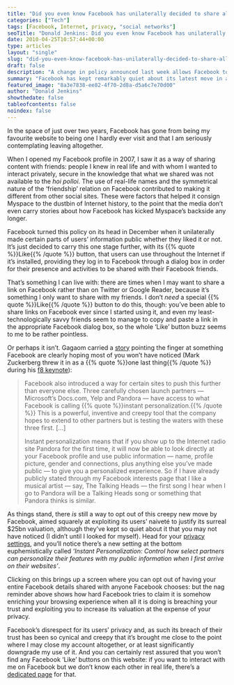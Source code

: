 ```yaml
---
title: "Did you even know Facebook has unilaterally decided to share all your data with anyone it pleases?"
categories: ["Tech"]
tags: [Facebook, Internet, privacy, "social networks"]
seoTitle: "Donald Jenkins: Did you even know Facebook has unilaterally decided to share all your data with anyone it pleases?"
date: 2010-04-25T10:57:44+00:00
type: articles
layout: "single"
slug: "did-you-even-know-facebook-has-unilaterally-decided-to-share-all-your-data-with-anyone-it-pleases"
draft: false
description: "A change in policy announced last week allows Facebook to share all your date with anyone they pleases, though it's still possible to opt out of this"
summary: "Facebook has kept remarkably quiet about its latest move in a recent series designed to stealthily remove what it had previously scrupulously stood for: respect for data its users have chosen to share on it with friends they know in real life, confident that this information would not be shared with the world at large. A change in policy announced last week allows Facebook to share all your date with anyone they please. It's still possible to opt out of this if you know where to go to do it. But it's unlikely that Facebook will stop here in its attempt to sell its users data in a bid to increase its valuation even further on the back of its users privacy."
featured_image: "8a3e7838-ee82-4f70-2d8a-d5a6c7e70d00"
author: "Donald Jenkins"
showthedate: false
tableofcontents: false
noindex: false
---
```


In the space of just over two years, Facebook has gone from being my favourite website to being one I hardly ever visit and that I am seriously contemplating leaving altogether.

When I opened my Facebook profile in 2007, I saw it as a way of sharing content with friends: people I knew in real life and with whom I wanted to interact privately, secure in the knowledge that what we shared was not available to the _hoi polloi_. The use of real-life names and the symmetrical nature of the ‘friendship’ relation on Facebook contributed to making it different from other social sites. These were factors that helped it consign Myspace to the dustbin of Internet history, to the point that the media don’t even carry stories about how Facebook has kicked Myspace’s backside any longer.

Facebook turned this policy on its head in December when it unilaterally made certain parts of users’ information public whether they liked it or not. It’s just decided to carry this one stage further, with its {{% quote %}}Like{{% /quote %}} button, that users can use throughout the Internet if it’s installed, providing they log in to Facebook through a dialog box in order for their presence and activities to be shared with their Facebook friends.

That’s something I can live with: there are times when I may want to share a link on Facebook rather than on Twitter or Google Reader, because it’s something I only want to share with my friends. I don’t _need_ a special {{% quote %}}Like{{% /quote %}} button to do this, though: you’ve been able to share links on Facebook ever since I started using it, and even my least-technologically savvy friends seem to manage to copy and paste a link in the appropriate Facebook dialog box, so the whole ‘Like’ button buzz seems to me to be rather pointless.

Or perhaps it isn’t. Gagaom carried a [story](https://gigaom.com/2010/04/22/facebooks-instant-personalization-is-the-real-privacy-hairball/ "Gigaom's story on the pitfalls of Facebook's new privacy policy") pointing the finger at something Facebook are clearly hoping most of you won’t have noticed (Mark Zuckerberg threw it in as a {{% quote %}}one last thing{{% /quote %}} during his [f8 keynote](https://www.facebook.com/f8 "The official Facebook f8 keynote page")):

> Facebook also introduced a way for certain sites to push this further than everyone else. Three carefully chosen launch partners — Microsoft’s Docs.com, Yelp and Pandora — have access to what Facebook is calling {{% quote %}}instant personalization.{{% /quote %}} This is a powerful, inventive and creepy tool that the company hopes to extend to other partners but is testing the waters with these three first. \[…\]
>
> Instant personalization means that if you show up to the Internet radio site Pandora for the first time, it will now be able to look directly at your Facebook profile and use public information — name, profile picture, gender and connections, plus anything else you’ve made public — to give you a personalized experience. So if I have already publicly stated through my Facebook interests page that I like a musical artist — say, The Talking Heads — the first song I hear when I go to Pandora will be a Talking Heads song or something that Pandora thinks is similar.

As things stand, there _is_ still a way to opt out of this creepy new move by Facebook, aimed squarely at exploiting its users’ naiveté to justify its surreal $25bn valuation, although they’ve kept so quiet about it that you may not have noticed (I didn’t until I looked for myself). Head for your [privacy settings](https://www.facebook.com/settings/?tab=privacy&section=applications "Facebook's Privacy Settings page - you need to be logged in to visit this page"), and you’ll notice there’s a new setting at the bottom euphemistically called _‘Instant Personalization: Control how select partners can personalize their features with my public information when I first arrive on their websites’_.

Clicking on this brings up a screen where you can opt out of having your entire Facebook details shared with anyone Facebook chooses: but the nag reminder above shows how hard Facebook tries to claim it is somehow enriching your browsing experience when all it is doing is breaching your trust and exploiting you to increase its valuation at the expense of your privacy.

Facebook’s disrespect for its users’ privacy and, as such its breach of their trust has been so cynical and creepy that it’s brought me close to the point where I may close my account altogether, or at least significantly downgrade my use of it. And you can certainly rest assured that you won’t find any Facebook ‘Like’ buttons on this website: if you want to interact with me on Facebook but we don’t know each other in real life, there’s a [dedicated page](https://www.facebook.com/donaldjenkins.blog "Visit this site's Facebook fan page") for that.
